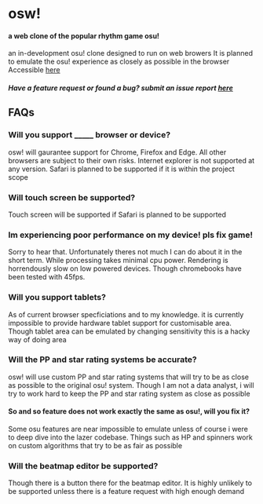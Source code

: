 # osw!
#### a web clone of the popular rhythm game osu!
an in-development osu! clone designed to run on web browers
It is planned to emulate the osu! experience as closely as possible in the browser
Accessible [here](https://joshua-usi.github.io/osw)
 
##### Have a feature request or found a bug? submit an issue report [here](https://github.com/Joshua-Usi/osw/issues/new/choose)
 
## FAQs
### Will you support _____ browser or device?
osw! will gaurantee support for Chrome, Firefox and Edge. All other browsers are subject to their own risks. Internet explorer is not supported at any version. Safari is planned to be supported if it is within the project scope

### Will touch screen be supported?
Touch screen will be supported if Safari is planned to be supported

### Im experiencing poor performance on my device! pls fix game!
Sorry to hear that. Unfortunately theres not much I can do about it in the short term. While processing takes minimal cpu power. Rendering is horrendously slow on low powered devices. Though chromebooks have been tested with 45fps.

### Will you support tablets?
As of current browser specficiations and to my knowledge. it is currently impossible to provide hardware tablet support for customisable area. Though tablet area can be emulated by changing sensitivity this is a hacky way of doing area

### Will the PP and star rating systems be accurate?
osw! will use custom PP and star rating systems that will try to be as close as possible to the original osu! system. Though I am not a data analyst, i will try to work hard to keep the PP and star rating system as close as possible
 
 #### So and so feature does not work exactly the same as osu!, will you fix it?
 Some osu features are near impossible to emulate unless of course i were to deep dive into the lazer codebase. Things such as HP and spinners work on custom algorithms that try to be as fair as possible
  
### Will the beatmap editor be supported?
Though there is a button there for the beatmap editor. It is highly unlikely to be supported unless there is a feature request with high enough demand